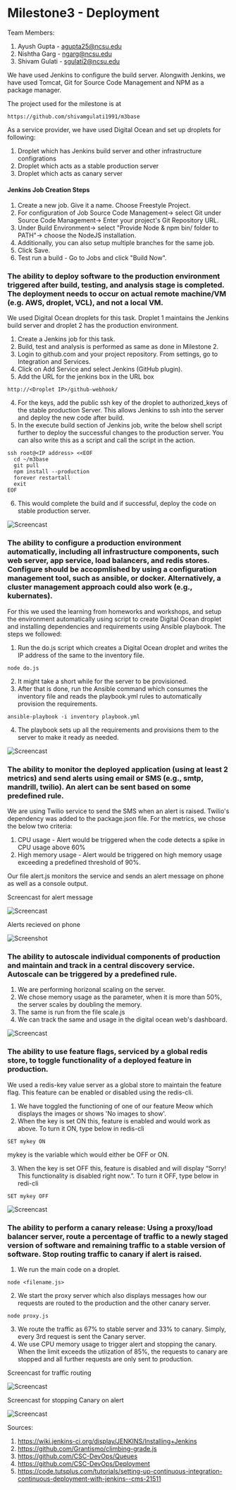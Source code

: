 # Milestone3 - Deployment

Team Members:

1. Ayush Gupta - agupta25@ncsu.edu
2. Nishtha Garg - ngarg@ncsu.edu
3. Shivam Gulati - sgulati2@ncsu.edu

We have used Jenkins to configure the build server. Alongwith Jenkins, we have used Tomcat, Git for Source Code Management and NPM as a package manager.

The project used for the milestone is at

```
https://github.com/shivamgulati1991/m3base
```
As a service provider, we have used Digital Ocean and set up droplets for following:

1. Droplet which has Jenkins build server and other infrastructure configrations
2. Droplet which acts as a stable production server
3. Droplet which acts as canary server

#### Jenkins Job Creation Steps

1. Create a new job. Give it a name. Choose Freestyle Project.
2. For configuration of Job
   Source Code Management-> select Git under Source Code Management-> Enter your project's Git Repository URL.
3. Under Build Environment-> select "Provide Node & npm bin/ folder to PATH"-> choose the NodeJS installation.
4. Additionally, you can also setup multiple branches for the same job.
5. Click Save.
5. Test run a build - Go to Jobs and click "Build Now". 


### The ability to deploy software to the production environment triggered after build, testing, and analysis stage is completed. The deployment needs to occur on actual remote machine/VM (e.g. AWS, droplet, VCL), and not a local VM.

We used Digital Ocean droplets for this task. Droplet 1 maintains the Jenkins build server and droplet 2 has the production environment.

1. Create a Jenkins job for this task.
2. Build, test and analysis is performed as same as done in Milestone 2.
3. Login to github.com and your project repository. From settings, go to Integration and Services.
4. Click on Add Service and select Jenkins (GitHub plugin).
5. Add the URL for the jenkins box in the URL box
```
http://<Droplet IP>/github-webhook/
```

4. For the keys, add the public ssh key of the droplet to authorized_keys of the stable production Server. This allows Jenkins to ssh into the server and deploy the new code after build.
5. In the execute build section of Jenkins job, write the below shell script further to deploy the successful changes to the production server. You can also write this as a script and call the script in the action.
```
ssh root@<IP address> <<EOF
  cd ~/m3base
  git pull
  npm install --production
  forever restartall
  exit
EOF
```

6. This would complete the build and if successful, deploy the code on stable production server.

![Screencast](https://github.com/shivamgulati1991/DevOps-Milestone3/blob/master/Screens/1.gif)


### The ability to configure a production environment automatically, including all infrastructure components, such web server, app service, load balancers, and redis stores. Configure should be accopmlished by using a configuration management tool, such as ansible, or docker. Alternatively, a cluster management approach could also work (e.g., kubernates).

For this we used the learning from homeworks and workshops, and setup the environment automatically using script to create Digital Ocean droplet and installing dependencies and requirements using Ansible playbook. The steps we followed:

1. Run the do.js script which creates a Digital Ocean droplet and writes the IP address of the same to the inventory file.
```
node do.js
```

2. It might take a short while for the server to be provisioned.
3. After that is done, run the Ansible command which consumes the inventory file and reads the playbook.yml rules to automatically provision the requirements.

```
ansible-playbook -i inventory playbook.yml
```

4. The playbook sets up all the requirements and provisions them to the server to make it ready as needed. 
   
![Screencast](https://github.com/shivamgulati1991/DevOps-Milestone3/blob/master/Screens/2.gif)

### The ability to monitor the deployed application (using at least 2 metrics) and send alerts using email or SMS (e.g., smtp, mandrill, twilio). An alert can be sent based on some predefined rule.  

We are using Twilio service to send the SMS when an alert is raised. Twilio's dependency was added to the package.json file. 
For the metrics, we chose the below two criteria:

1. CPU usage - Alert would be triggered when the code detects a spike in CPU usage above 60%
2. High memory usage -  Alert would be triggered on high memory usage exceeding a predefined threshold of 90%.

Our file alert.js monitors the service and sends an alert message on phone as well as a console output.

Screencast for alert message

![Screencast](https://github.com/shivamgulati1991/DevOps-Milestone3/blob/master/Screens/3_1.gif)

Alerts recieved on phone

![Screenshot](https://github.com/shivamgulati1991/DevOps-Milestone3/blob/master/Screens/3_2.jpg)

### The ability to autoscale individual components of production and maintain and track in a central discovery service. Autoscale can be triggered by a predefined rule.
   
1. We are performing horizonal scaling on the server. 
2. We chose memory usage as the parameter, when it is more than 50%, the server scales by doubling the memory.
3. The same is run from the file scale.js
3. We can track the same and usage in the digital ocean web's dashboard.

![Screencast](https://github.com/shivamgulati1991/DevOps-Milestone3/blob/master/Screens/4.gif)

### The ability to use feature flags, serviced by a global redis store, to toggle functionality of a deployed feature in production.

We used a redis-key value server as a global store to maintain the feature flag. This feature can be enabled or disabled using the redis-cli.

1. We have toggled the functioning of one of our feature Meow which displays the images or shows 'No images to show'.
2. When the key is set ON this, feature is enabled and would work as above. To turn it ON, type below in redis-cli
```
SET mykey ON
```

mykey is the variable which would either be OFF or ON.

3. When the key is set OFF this, feature is disabled and will display “Sorry! This functionality is disabled right now.”. To turn it OFF, type below in redi-cli
```
SET mykey OFF
```

![Screencast](https://github.com/shivamgulati1991/DevOps-Milestone3/blob/master/Screens/5.gif)

### The ability to perform a canary release: Using a proxy/load balancer server, route a percentage of traffic to a newly staged version of software and remaining traffic to a stable version of software. Stop routing traffic to canary if alert is raised.

1. We run the main code on a droplet.
```
node <filename.js>
```

2. We start the proxy server which also displays messages how our requests are routed to the production and the other canary server.
```
node proxy.js
```

3. We route the traffic as 67% to stable server and 33% to canary. Simply, every 3rd request is sent the Canary server.
4. We use CPU memory usage to trigger alert and stopping the canary. When the limit exceeds the utlization of 85%, the requests to canary are stopped and all further requests are only sent to production.

Screencast for traffic routing

![Screencast](https://github.com/shivamgulati1991/DevOps-Milestone3/blob/master/Screens/6_1.gif)

Screencast for stopping Canary on alert

![Screencast](https://github.com/shivamgulati1991/DevOps-Milestone3/blob/master/Screens/6_2.gif)


Sources:

1. https://wiki.jenkins-ci.org/display/JENKINS/Installing+Jenkins
2. https://github.com/Grantismo/climbing-grade.js
3. https://github.com/CSC-DevOps/Queues
4. https://github.com/CSC-DevOps/Deployment
5. https://code.tutsplus.com/tutorials/setting-up-continuous-integration-continuous-deployment-with-jenkins--cms-21511
